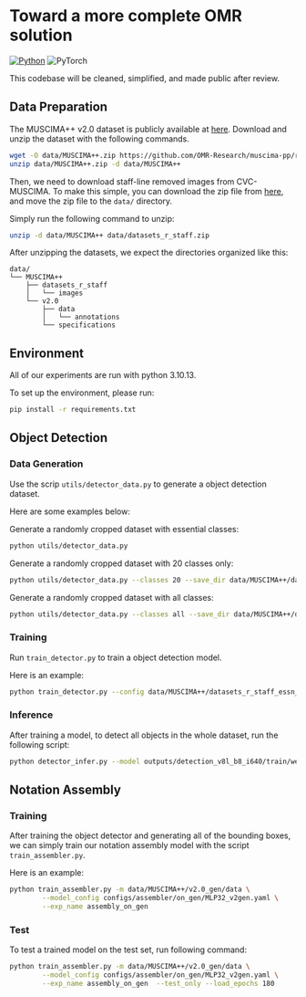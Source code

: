 # Toward a more complete OMR solution
[![Python](https://img.shields.io/badge/python-3.10-blue)](https://www.python.org/)
![PyTorch](https://img.shields.io/badge/pytorch-1.11-yellow)

This codebase will be cleaned, simplified, and made public after review.

## Data Preparation
The MUSCIMA++ v2.0 dataset is publicly available at [here](https://github.com/OMR-Research/muscima-pp/releases/tag/v2.0). 
Download and unzip the dataset with the following commands.
```bash
wget -O data/MUSCIMA++.zip https://github.com/OMR-Research/muscima-pp/releases/download/v2.0/MUSCIMA-pp_v2.0.zip
unzip data/MUSCIMA++.zip -d data/MUSCIMA++
```

Then, we need to download staff-line removed images from CVC-MUSCIMA. To make this simple, you can download the zip file from [here](https://cswashingtonedu-my.sharepoint.com/:u:/g/personal/gyang1_cs_washington_edu/ERqGYflRtJdNqam7zO2B24gBzjcY2CkfFb5inyHv2KckTQ?e=N2eAzE), and move the zip file to the `data/` directory.

Simply run the following command to unzip:
```bash
unzip -d data/MUSCIMA++ data/datasets_r_staff.zip
```

After unzipping the datasets, we expect the directories organized like this:
```
data/
└── MUSCIMA++
    ├── datasets_r_staff
    │   └── images
    └── v2.0
        ├── data
        │   └── annotations
        └── specifications
```


## Environment 

All of our experiments are run with python 3.10.13.

To set up the environment, please run:
```bash
pip install -r requirements.txt
```

## Object Detection

### Data Generation

Use the scrip `utils/detector_data.py` to generate a object detection dataset.

Here are some examples below:

Generate a randomly cropped dataset with essential classes:
```bash
python utils/detector_data.py 
```

Generate a randomly cropped dataset with 20 classes only:
```bash
python utils/detector_data.py --classes 20 --save_dir data/MUSCIMA++/datasets_r_staff_20_crop --save_config data_staff_removed_20_crop.yaml 
```

Generate a randomly cropped dataset with all classes:
```bash
python utils/detector_data.py --classes all --save_dir data/MUSCIMA++/datasets_r_staff_all_crop --save_config data_staff_removed_all_crop.yaml
```

### Training

Run `train_detector.py` to train a object detection model.

Here is an example:
```bash
python train_detector.py --config data/MUSCIMA++/datasets_r_staff_essn_crop/data_staff_removed_crop.yaml
```

### Inference

After training a model, to detect all objects in the whole dataset,
run the following script:

```bash
python detector_infer.py --model outputs/detection_v8l_b8_i640/train/weights/best.pt --save_dir data/MUSCIMA++/v2.0_gen --visualize --grids --links
```

## Notation Assembly

### Training

After training the object detector and generating all of the bounding boxes,
we can simply train our notation assembly model with the script `train_assembler.py`.

Here is an example:
```bash
python train_assembler.py -m data/MUSCIMA++/v2.0_gen/data \
        --model_config configs/assembler/on_gen/MLP32_v2gen.yaml \
        --exp_name assembly_on_gen
```

### Test

To test a trained model on the test set, run following command:
```bash
python train_assembler.py -m data/MUSCIMA++/v2.0_gen/data \
        --model_config configs/assembler/on_gen/MLP32_v2gen.yaml \
        --exp_name assembly_on_gen  --test_only --load_epochs 180 
```